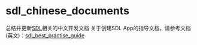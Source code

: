 # sdl_chinese_documents
总结并更新[SDL](http://www.smartdevicelink.com/)相关的中文开发文档
关于创建SDL App的指导文档，请参考文档(英文)：[sdl_best_practise_guide](https://github.com/smartdevicelink/sdl_best_practices_guide/tree/master/docs)